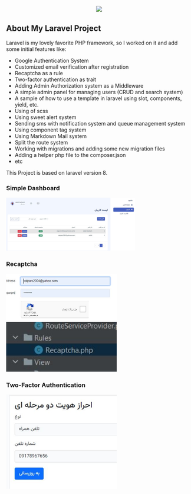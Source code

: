 <p align="center"><a href="https://www.linkedin.com/in/saleh-hashemi/" target="_blank"><img src="http://behtateam.ir/profile.jpg" width="400"></a></p>



## About My Laravel Project

Laravel is my lovely favorite PHP framework, so I worked on it and add some initial features like:

- Google Authentication System
- Customized email verification after registration
- Recaptcha as a rule
- Two-factor authentication as trait
- Adding Admin Authorization system as a Middleware
- A simple admin panel for managing users (CRUD and search system)
- A sample of how to use a template in laravel using slot, components, yield, etc.
- Using of scss
- Using sweet alert system
- Sending sms with notification system and queue management system
- Using component tag system
- Using Markdown Mail system
- Split the route system
- Working with migrations and adding some new migration files
- Adding a helper php file to the composer.json
- etc

This Project is based on laravel version 8.

### Simple Dashboard
<img width="350" src="https://github.com/salehhashemi1992/laravel-shop/blob/master/readme-assets/dash.jpg?raw=true">

### Recaptcha 

<img width="300" src="https://github.com/salehhashemi1992/laravel-shop/blob/master/readme-assets/recaptcha.jpg?raw=true">
<img width="300" src="https://github.com/salehhashemi1992/laravel-shop/blob/master/readme-assets/recaptcha2.jpg?raw=true">

### Two-Factor Authentication
<img width="300" src="https://github.com/salehhashemi1992/laravel-shop/blob/master/readme-assets/twofact.jpg?raw=true">


